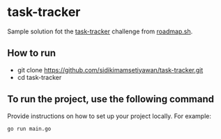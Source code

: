 # task-tracker

Sample solution fot the [task-tracker](https://roadmap.sh/projects/task-tracker) challenge from [roadmap.sh](https://roadmap.sh/).

## How to run

- git clone https://github.com/sidikimamsetiyawan/task-tracker.git
- cd task-tracker

## To run the project, use the following command

Provide instructions on how to set up your project locally. For example:

```bash
go run main.go
